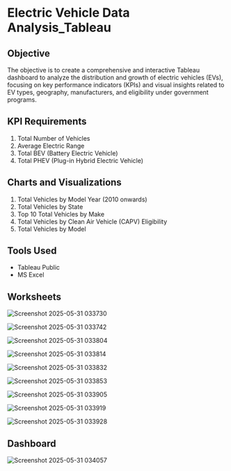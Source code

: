 # Electric Vehicle Data Analysis_Tableau 

## Objective
The objective is to create a comprehensive and interactive Tableau dashboard to analyze the distribution and growth of electric vehicles (EVs), focusing on key performance indicators (KPIs) and visual insights related to EV types, geography, manufacturers, and eligibility under government programs.

## KPI Requirements

1. Total Number of Vehicles
2. Average Electric Range
3. Total BEV (Battery Electric Vehicle)
4. Total PHEV (Plug-in Hybrid Electric Vehicle)

## Charts and Visualizations 

1. Total Vehicles by Model Year (2010 onwards)
2. Total Vehicles by State
3. Top 10 Total Vehicles by Make
4. Total Vehicles by Clean Air Vehicle (CAPV) Eligibility
5. Total Vehicles by Model

## Tools Used

* Tableau Public
* MS Excel

## Worksheets

![Screenshot 2025-05-31 033730](https://github.com/user-attachments/assets/fb0d7d28-51bc-47b5-b504-8411cacc1ab9)

![Screenshot 2025-05-31 033742](https://github.com/user-attachments/assets/0f8448be-43e5-4438-b594-a16c971d47c8)

![Screenshot 2025-05-31 033804](https://github.com/user-attachments/assets/42d0520f-5006-4edf-8695-22e3c030e3a2)

![Screenshot 2025-05-31 033814](https://github.com/user-attachments/assets/1d495482-52a6-49c5-9fd8-ee81016844f4)

![Screenshot 2025-05-31 033832](https://github.com/user-attachments/assets/5569eeb1-d7a5-4e94-9b16-aa207282ccfb)

![Screenshot 2025-05-31 033853](https://github.com/user-attachments/assets/d247a98e-adbc-4d06-8d2b-450dab8bef7c)

![Screenshot 2025-05-31 033905](https://github.com/user-attachments/assets/b61e423b-fbf3-4b68-9734-1a183a043ae8)

![Screenshot 2025-05-31 033919](https://github.com/user-attachments/assets/39c07872-e2d6-4bf1-8a04-bc3ae8d50323)

![Screenshot 2025-05-31 033928](https://github.com/user-attachments/assets/6bc8c6f4-6f45-46f9-a3ca-f95b593e1795)


## Dashboard

![Screenshot 2025-05-31 034057](https://github.com/user-attachments/assets/c428955c-7952-4e13-bdfc-c78ca00b2e27)











